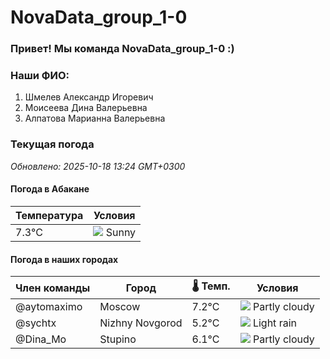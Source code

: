# NovaData_group_1-0
### Привет! Мы команда NovaData_group_1-0 :)

### Наши ФИО:
1. Шмелев Александр Игоревич
2. Моисеева Дина Валерьевна
3. Алпатова Марианна Валерьевна

### Текущая погода
<!-- WEATHER:START -->
_Обновлено: 2025-10-18 13:24 GMT+0300_

#### Погода в Абакане

| Температура | Условия |
|-------------|----------|
| 7.3°C     | ![](https://cdn.weatherapi.com/weather/64x64/day/113.png) Sunny |

#### Погода в наших городах

| Член команды  | Город               | 🌡️ Темп.  | Условия          |
|---------------|---------------------|-----------|--------------------|
| @aytomaximo    | Moscow              |    7.2°C | ![](https://cdn.weatherapi.com/weather/64x64/day/116.png) Partly cloudy |
| @sychtx        | Nizhny Novgorod     |    5.2°C | ![](https://cdn.weatherapi.com/weather/64x64/day/296.png) Light rain   |
| @Dina_Mo       | Stupino             |    6.1°C | ![](https://cdn.weatherapi.com/weather/64x64/day/116.png) Partly cloudy |

<!-- WEATHER:END -->
